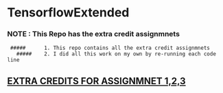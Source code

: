 # TensorflowExtended


### NOTE : This Repo has the extra credit assignmnets  
     #####      1. This repo contains all the extra credit assignmnets
       #####    2. I did all this work on my own by re-running each code line

## [EXTRA CREDITS FOR ASSIGNMNET 1,2,3](https://github.com/srilalithaveerubhotla/Advanced_DeepLearning_ExtraCredits)
